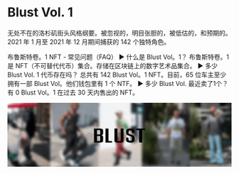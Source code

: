 # Blust Vol. 1

无处不在的洛杉矶街头风格纲要。被忽视的，明目张胆的，被低估的，和预期的。2021 年 1 月至 2021 年 12 月期间捕获的 142 个独特角色。

布鲁斯特卷。1 NFT - 常见问题（FAQ）
▶ 什么是 Blust Vol。1？
布鲁斯特卷。1 是 NFT（不可替代代币）集合。存储在区块链上的数字艺术品集合。
▶ 多少 Blust Vol. 1 代币存在吗？
总共有 142 Blust Vol。1 NFT。目前，65 位车主至少拥有一部 Blust Vol。他们钱包里有 1 个 NTF。
▶ 多少 Blust Vol. 最近卖了1个？
有 0 Blust Vol。1 在过去 30 天内售出的 NFT。

![unnamed](unnamed.png)
